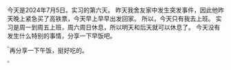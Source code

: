 今天是2024年7月5日。实习的第六天。
昨天我舍友家中发生突发事件，因此他昨天晚上紧急买了高铁票，今天早上早早出发回家。
所以，今天只有我去上班。
实习是周一到周五上班，周六周日休息，所以明天和后天就可以休息了。
今天没有发生什么特别的事情，分享一下早饭吧。

<img src="https://imgbed.moetranslate.top/7.5%E6%97%A9%E9%A5%AD.jpg" style="zoom: 33%; float: left;" />

再分享一下午饭，挺好吃的。

<img src="https://imgbed.moetranslate.top/7.5%E5%8D%88%E9%A5%AD.jpg" style="zoom: 33%; float: left;" />